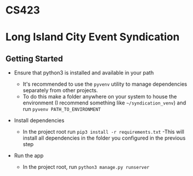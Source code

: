 # CS423

# Long Island City Event Syndication

## Getting Started

- Ensure that python3 is installed and available in your path
    - It's recommended to use the `pyvenv` utility to manage dependencies separately from other projects.
    - To do this make a folder anywhere on your system to house the environment (I recommend something like `~/syndication_venv`) and run `pyvenv PATH_TO_ENVIRONMENT`

- Install dependencies
    - In the project root run `pip3 install -r requirements.txt`
        -This will install all dependencies in the folder you configured in the previous step

- Run the app
    - In the project root, run `python3 manage.py runserver`
